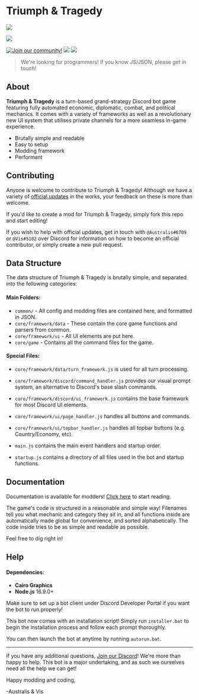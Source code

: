# Triumph & Tragedy

![](https://media.discordapp.net/attachments/829862963485474827/936005762600296458/civilization_mobile_banner_2.png)

![](https://media.discordapp.net/attachments/829862963485474827/962095713225957407/unknown.png)


[![Join our community!](https://img.shields.io/discord/548994743925997570?label=Discord&style=for-the-badge)](https://discord.gg/89kQY2KFQz) ![](https://img.shields.io/github/languages/code-size/Australis-0/TriumphAndTragedy?style=for-the-badge) ![](https://img.shields.io/github/downloads/Australis-0/TriumphAndTragedy/total?style=for-the-badge)

> We're looking for programmers! If you know JS/JSON, please get in touch!

## About

**Triumph & Tragedy** is a turn-based grand-strategy Discord bot game featuring fully automated economic, diplomatic, combat, and political mechanics. It comes with a variety of frameworks as well as a revolutionary new UI system that utilises private channels for a more seamless in-game experience.

* Brutally simple and readable
* Easy to setup
* Modding framework
* Performant

## Contributing

Anyone is welcome to contribute to Triumph & Tragedy! Although we have a variety of [official updates](https://docs.google.com/document/d/1BKCJqh4oHbGyzd0z3Zv7wa1ZYlJANipJ--YZat7OS98/edit?usp=sharing) in the works,  your feedback on these is more than welcome.

If you'd like to create a mod for Triumph & Tragedy, simply fork this repo and start editing!

If you wish to help with official updates, get in touch with `@Australis#6709` or `@Vis#5102` over Discord for information on how to become an official contributor, or simply create a new pull request.

## Data Structure

The data structure of Triumph & Tragedy is brutally simple, and separated into the following categories:

#### Main Folders:

- `common/` - All config and modding files are contained here, and formatted in JSON.
- `core/framework/data` - These contain the core game functions and parsers from common.
- `core/framework/ui` - All UI elements are put here.
- `core/game` - Contains all the command files for the game.

#### Special Files:

- `core/framework/data/turn_framework.js` is used for all turn processing.

- `core/framework/discord/command_handler.js` provides our visual prompt system, an alternative to Discord's base slash commands.
- `core/framework/discord/ui_framework.js` contains the base framework for most Discord UI elements.

- `core/framework/ui/page_handler.js` handles all buttons and commands.
- `core/framework/ui/topbar_handler.js` handles all topbar buttons (e.g. Country/Economy, etc).

- `main.js` contains the main event handlers and startup order.
- `startup.js` contains a directory of all files used in the bot and startup functions.

## Documentation

Documentation is available for modders! [Click here](https://docs.google.com/document/d/14cIguINtzcLS0-rSkRPAV5VJOIcJPIA1pZzO2k5jEYQ/edit?usp=sharing) to start reading.

The game's code is structured in a reasonable and simple way! Filenames tell you what mechanic and category they sit in, and all functions inside are automatically made global for convenience, and sorted alphabetically. The code inside tries to be as simple and readable as possible.

Feel free to dig right in!

## Help

#### Dependencies:

- **Cairo Graphics**
- **Node.js** 16.9.0+

Make sure to set up a bot client under Discord Developer Portal if you want the bot to run properly!

This bot now comes with an installation script! Simply run `installer.bat` to begin the installation process and follow each prompt thoroughly.

You can then launch the bot at anytime by running `autorun.bat`.

---

If you have any additional questions, [Join our Discord](https://discord.gg/89kQY2KFQz)! We're more than happy to help. This bot is a major undertaking, and as such we ourselves need all the help we can get!

Happy modding and coding,

-Australis & Vis
